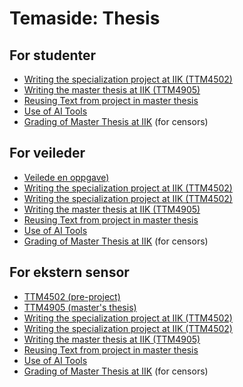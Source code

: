 # Temaside: Thesis


## For studenter

*   [Writing the specialization project at IIK (TTM4502)](../student/ttm4502-old-wiki.html)
*   [Writing the master thesis at IIK (TTM4905)](../student/ttm4905-old-wiki.html)
*   [Reusing Text from project in master thesis](../student/ttm4905-reuse-old-wiki.html)
*   [Use of AI Tools](../bruk-av-ki.html)
*   [Grading of Master Thesis at IIK](../thesis-grading-old-wiki.html) (for censors)


## For veileder

*   [Veilede en oppgave)](../faglærer/veileder.html)
*   [Writing the specialization project at IIK (TTM4502)](../student/ttm4502-old-wiki.html)
*   [Writing the specialization project at IIK (TTM4502)](../student/ttm4502-old-wiki.html)
*   [Writing the master thesis at IIK (TTM4905)](../student/ttm4905-old-wiki.html)
*   [Reusing Text from project in master thesis](../student/ttm4905-reuse-old-wiki.html)
*   [Use of AI Tools](../bruk-av-ki.html)
*   [Grading of Master Thesis at IIK](../thesis-grading-old-wiki.html) (for censors)


## For ekstern sensor

*   [TTM4502 (pre-project)](../external-TTM4502.html)
*   [TTM4905 (master's thesis)](../external-TTM4905.html)
*   [Writing the specialization project at IIK (TTM4502)](../student/ttm4502-old-wiki.html)
*   [Writing the specialization project at IIK (TTM4502)](../student/ttm4502-old-wiki.html)
*   [Writing the master thesis at IIK (TTM4905)](../student/ttm4905-old-wiki.html)
*   [Reusing Text from project in master thesis](../student/ttm4905-reuse-old-wiki.html)
*   [Use of AI Tools](../bruk-av-ki.html)
*   [Grading of Master Thesis at IIK](../thesis-grading-old-wiki.html) (for censors)